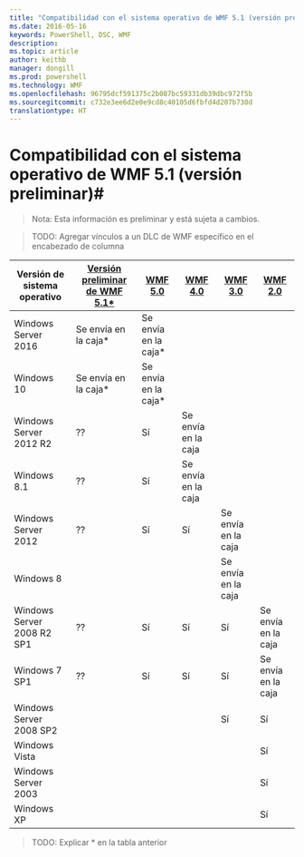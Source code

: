 ```yaml
---
title: "Compatibilidad con el sistema operativo de WMF 5.1 (versión preliminar)"
ms.date: 2016-05-16
keywords: PowerShell, DSC, WMF
description: 
ms.topic: article
author: keithb
manager: dongill
ms.prod: powershell
ms.technology: WMF
ms.openlocfilehash: 96795dcf591375c2b087bc59331db39dbc972f5b
ms.sourcegitcommit: c732e3ee6d2e0e9cd8c40105d6fbfd4d207b730d
translationtype: HT
---
```

# <a name="wmf-51-operating-system-compatibility-preview"></a>Compatibilidad con el sistema operativo de WMF 5.1 (versión preliminar)#

> Nota: Esta información es preliminar y está sujeta a cambios.

>TODO: Agregar vínculos a un DLC de WMF específico en el encabezado de columna

| Versión de sistema operativo | [Versión preliminar de WMF 5.1*]() | [WMF 5.0]() | [WMF 4.0]() |  [WMF 3.0]() | [WMF 2.0]() |
| ------------------------ | ----------- | ----------- | ----------- | ------------ |  ------------- |
| Windows Server 2016 | Se envía en la caja* | Se envía en la caja* |  |  |  |
| Windows 10 | Se envía en la caja* | Se envía en la caja*  | | | |  
| Windows Server 2012 R2| ?? | Sí | Se envía en la caja |  |  |
| Windows 8.1 | ?? | Sí |  Se envía en la caja |  |  |
| Windows Server 2012 | ?? | Sí | Sí |  Se envía en la caja | |
| Windows 8 |  |  |  | Se envía en la caja | |
| Windows Server 2008 R2 SP1 | ?? | Sí | Sí |  Sí| Se envía en la caja |
| Windows 7 SP1  | ?? | Sí | Sí | Sí | Se envía en la caja |
| Windows Server 2008 SP2 | | | | Sí | Sí |
| Windows Vista | | | | | Sí |
| Windows Server 2003| | | |  | Sí |
| Windows XP | | | |  | Sí |

>TODO: Explicar * en la tabla anterior
